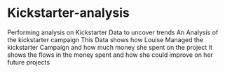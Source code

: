 # Kickstarter-analysis
Performing analysis on Kickstarter Data to uncover trends
An Analysis of the kickstarter campaign
This Data shows how Louise Managed the  kickstarter Campaign and how much money she spent on the project
It shows the flows in the money spent and how she could improve on her future projects
